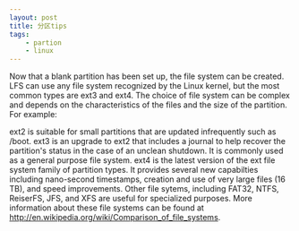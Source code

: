 ```yaml
---
layout: post
title: 分区tips
tags:
    - partion
    - linux
---
```


Now that a blank partition has been set up, the file system can be created. LFS can use any file system recognized by the Linux kernel, but the most common types are ext3 and ext4. The choice of file system can be complex and depends on the characteristics of the files and the size of the partition. For example:

ext2
is suitable for small partitions that are updated infrequently such as /boot.
ext3
is an upgrade to ext2 that includes a journal to help recover the partition's status in the case of an unclean shutdown. It is commonly used as a general purpose file system.
ext4
is the latest version of the ext file system family of partition types. It provides several new capabilties including nano-second timestamps, creation and use of very large files (16 TB), and speed improvements.
Other file sytems, including FAT32, NTFS, ReiserFS, JFS, and XFS are useful for specialized purposes. More information about these file systems can be found at http://en.wikipedia.org/wiki/Comparison_of_file_systems.
